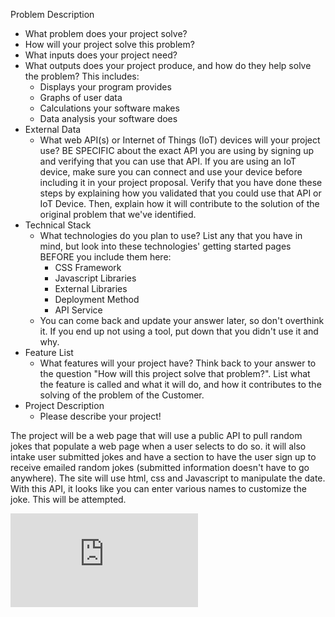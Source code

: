 Problem Description
- What problem does your project solve?
- How will your project solve this problem?
- What inputs does your project need?
- What outputs does your project produce, and how do they help solve the problem? This includes:
    - Displays your program provides
    - Graphs of user data
    - Calculations your software makes
    - Data analysis your software does
- External Data
    - What web API(s) or Internet of Things (IoT) devices will your project use? BE SPECIFIC about the exact API you are using by signing up and verifying that you can use that API. If you are using an IoT device, make sure you can connect and use your device before including it in your project proposal. Verify that you have done these steps by explaining how you validated that you could use that API or IoT Device. Then, explain how it will contribute to the solution of the original problem that we've identified.
- Technical Stack
    - What technologies do you plan to use? List any that you have in mind, but look into these technologies' getting started pages BEFORE you include them here:
        - CSS Framework
        - Javascript Libraries
        - External Libraries
        - Deployment Method
        - API Service
    - You can come back and update your answer later, so don't overthink it. If you end up not using a tool, put down that you didn't use it and why.
- Feature List
    - What features will your project have? Think back to your answer to the question "How will this project solve that problem?". List what the feature is called and what it will do, and how it contributes to the solving of the problem of the Customer.
- Project Description
    - Please describe your project!

The project will be a web page that will use a public API to pull random jokes that populate a web page when
a user selects to do so. it will also intake user submitted jokes and have a section to have the user sign up to
receive emailed random jokes (submitted information doesn't have to go anywhere). The site will use html, css and Javascript to manipulate the date. With this API, it looks like you can enter various names to customize the joke. This will be attempted.


![mock up](https://github.com/dirkruschhaupt/Q1-project/blob/master/My%20project.pdf)
